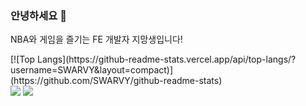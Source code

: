 ### 안녕하세요 👋

NBA와 게임을 즐기는 FE 개발자 지망생입니다!

<div>
  [![Top Langs](https://github-readme-stats.vercel.app/api/top-langs/?username=SWARVY&layout=compact)](https://github.com/SWARVY/github-readme-stats)
</div>

<div>
  <img src="https://img.shields.io/badge/JavaScript-F7DF1E?style=flat-square&logo=javascript&logoColor=black"/>
  <img src="https://img.shields.io/badge/React-61DAFB?style=flat-square&logo=react&logoColor=black"/>
</div>

<!--
**SWARVY/SWARVY** is a ✨ _special_ ✨ repository because its `README.md` (this file) appears on your GitHub profile.

Here are some ideas to get you started:

- 🔭 I’m currently working on ...
- 🌱 I’m currently learning ...
- 👯 I’m looking to collaborate on ...
- 🤔 I’m looking for help with ...
- 💬 Ask me about ...
- 📫 How to reach me: ...
- 😄 Pronouns: ...
- ⚡ Fun fact: ...
-->
